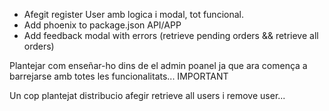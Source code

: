 + Afegit register User amb logica i modal, tot funcional.
+ Add phoenix to package.json API/APP
+ Add feedback modal with errors (retrieve pending orders && retrieve all orders)

Plantejar com enseñar-ho dins de el admin poanel ja que ara comença a barrejarse amb totes les funcionalitats... IMPORTANT

Un cop plantejat distribucio afegir retrieve all users i remove user...
